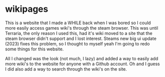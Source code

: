 # wikipages
This is a website that I made a WHILE back when I was bored so I could more easily access games wiki's through the steam browser. This was until Terraria, the only reason I used this, had it's wiki moved to a site that the steam browser didn't support and I lost interest. Steams new big ui update (2023) fixes this problem, so I thought to myself yeah I'm going to redo some things for this website.

All I changed was the look (not much, I lazy) and added a way to easily add more wiki's to the website for anyone with a Github account. Oh and I guess I did also add a way to search through the wiki's on the site.
